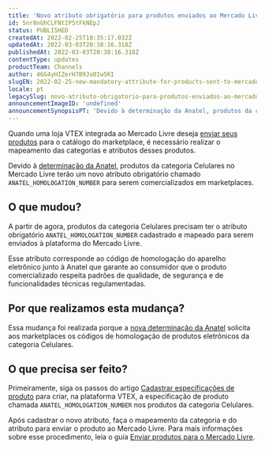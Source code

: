 ```yaml
---
title: 'Novo atributo obrigatório para produtos enviados ao Mercado Livre'
id: 5nr8nGhCLFNtIP5tFkNEpJ
status: PUBLISHED
createdAt: 2022-02-25T18:35:17.032Z
updatedAt: 2022-03-03T20:38:16.318Z
publishedAt: 2022-03-03T20:38:16.318Z
contentType: updates
productTeam: Channels
author: 46G4yHIZerH7B9Jo0Iw5KI
slugEN: 2022-02-25-new-mandatory-attribute-for-products-sent-to-mercado-libre
locale: pt
legacySlug: novo-atributo-obrigatorio-para-produtos-enviados-ao-mercado-livre
announcementImageID: 'undefined'
announcementSynopsisPT: 'Devido à determinação da Anatel, produtos da categoria Celulares no Mercado Livre terão um novo atributo obrigatório'
---
```


Quando uma loja VTEX integrada ao Mercado Livre deseja [enviar seus produtos](https://help.vtex.com/pt/tracks/configurar-integracao-do-mercado-livre--2YfvI3Jxe0CGIKoWIGQEIq/5XNeiye4rS4oao2MueSUeA) para o catálogo do marketplace, é necessário realizar o mapeamento das categorias e atributos desses produtos.

Devido à [determinação da Anatel](https://www.gov.br/anatel/pt-br/assuntos/noticias/anatel-alerta-marketplaces-sobre-venda-de-produtos-nao-homologados), produtos da categoria Celulares no Mercado Livre terão um novo atributo obrigatório chamado `ANATEL_HOMOLOGATION_NUMBER` para serem comercializados em marketplaces.
## O que mudou?

A partir de agora, produtos da categoria Celulares precisam ter o atributo obrigatório `ANATEL_HOMOLOGATION_NUMBER` cadastrado e mapeado para serem enviados à plataforma do Mercado Livre. 

Esse atributo corresponde ao código de homologação do aparelho eletrônico junto à Anatel que garante ao consumidor que o produto comercializado respeita padrões de qualidade,  de segurança e de funcionalidades técnicas regulamentadas.

## Por que realizamos esta mudança?

Essa mudança foi realizada porque a [nova determinação da Anatel](https://www.gov.br/anatel/pt-br/assuntos/noticias/marketplaces-adotam-medidas-para-coibir-venda-de-produtos-nao-homologados) solicita aos marketplaces os códigos de homologação de produtos eletrônicos da categoria Celulares.

## O que precisa ser feito?

Primeiramente, siga os passos do artigo [Cadastrar especificações de produto](https://help.vtex.com/pt/tracks/catalogo-101--5AF0XfnjfWeopIFBgs3LIQ/4fcdmJzQ6QYA9zWf3bLWin) para criar, na plataforma VTEX, a especificação de produto chamada `ANATEL_HOMOLOGATION_NUMBER` nos produtos da categoria Celulares.

Após cadastrar o novo atributo, faça o mapeamento da categoria e do atributo para enviar o produto ao Mercado Livre. Para mais informações sobre esse procedimento, leia o guia [Enviar produtos para o Mercado Livre](https://help.vtex.com/pt/tracks/configurar-integracao-do-mercado-livre--2YfvI3Jxe0CGIKoWIGQEIq/5XNeiye4rS4oao2MueSUeA).
